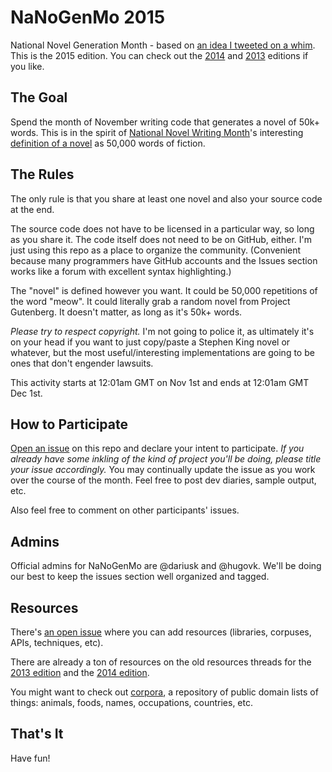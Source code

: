 # NaNoGenMo 2015

National Novel Generation Month - based on [an idea I tweeted on a whim](https://twitter.com/tinysubversions/status/396305662000775168). This is the 2015 edition. You can check out the [2014](https://github.com/dariusk/NaNoGenMo-2014) and [2013](https://github.com/dariusk/NaNoGenMo) editions if you like.

## The Goal

Spend the month of November writing code that generates a novel of 50k+ words. This is in the spirit of [National Novel Writing Month](http://nanowrimo.org/)'s interesting [definition of a novel](https://nanowrimo.uservoice.com/knowledgebase/articles/329132-why-50-000-words-and-how-do-you-define-novel) as 50,000 words of fiction.

## The Rules

The only rule is that you share at least one novel and also your source code at the end.

The source code does not have to be licensed in a particular way, so long as you share it. The code itself does not need to be on GitHub, either. I'm just using this repo as a place to organize the community. (Convenient because many programmers have GitHub accounts and the Issues section works like a forum with excellent syntax highlighting.)

The "novel" is defined however you want. It could be 50,000 repetitions of the word "meow". It could literally grab a random novel from Project Gutenberg. It doesn't matter, as long as it's 50k+ words.

_Please try to respect copyright._ I'm not going to police it, as ultimately it's on your head if you want to just copy/paste a Stephen King novel or whatever, but the most useful/interesting implementations are going to be ones that don't engender lawsuits.

This activity starts at 12:01am GMT on Nov 1st and ends at 12:01am GMT Dec 1st.

## How to Participate

[Open an issue](https://github.com/dariusk/NaNoGenMo-2015/issues/new) on this repo and declare your intent to participate. _If you already have some inkling of the kind of project you'll be doing, please title your issue accordingly._ You may continually update the issue as you work over the course of the month. Feel free to post dev diaries, sample output, etc.

Also feel free to comment on other participants' issues.

## Admins

Official admins for NaNoGenMo are @dariusk and @hugovk. We'll be doing our best to keep the issues section well organized and tagged.

## Resources

There's [an open issue](https://github.com/dariusk/NaNoGenMo-2015/issues/1) where you can add resources (libraries, corpuses, APIs, techniques, etc).

There are already a ton of resources on the old resources threads for the  [2013 edition](https://github.com/dariusk/NaNoGenMo/issues/11) and the [2014 edition](https://github.com/dariusk/nanogenmo-2014/issues/1).

You might want to check out [corpora](https://github.com/dariusk/corpora), a repository of public domain lists of things: animals, foods, names, occupations, countries, etc.

## That's It

Have fun!
